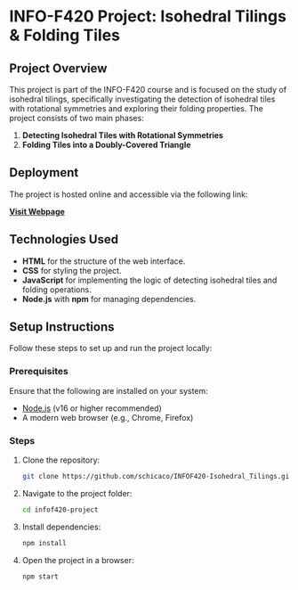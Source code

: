 # INFO-F420 Project: Isohedral Tilings & Folding Tiles

## Project Overview

This project is part of the INFO-F420 course and is focused on the study of isohedral tilings, specifically investigating the detection of isohedral tiles with rotational symmetries and exploring their folding properties. The project consists of two main phases:

1. **Detecting Isohedral Tiles with Rotational Symmetries**
2. **Folding Tiles into a Doubly-Covered Triangle**

## Deployment

The project is hosted online and accessible via the following link:

[**Visit Webpage**](https://schicaco.github.io/INFOF420-Isohedral_Tilings/)

## Technologies Used

- **HTML** for the structure of the web interface.
- **CSS** for styling the project.
- **JavaScript** for implementing the logic of detecting isohedral tiles and folding operations.
- **Node.js** with **npm** for managing dependencies.

## Setup Instructions

Follow these steps to set up and run the project locally:

### Prerequisites

Ensure that the following are installed on your system:

- [Node.js](https://nodejs.org) (v16 or higher recommended)
- A modern web browser (e.g., Chrome, Firefox)

### Steps

1. Clone the repository:

   ```bash
   git clone https://github.com/schicaco/INFOF420-Isohedral_Tilings.git
   ```

2.	Navigate to the project folder:

    ```bash
    cd infof420-project
    ```


3.	Install dependencies:

    ```bash
    npm install
    ```


4.	Open the project in a browser:

    ```bash
    npm start
    ```
